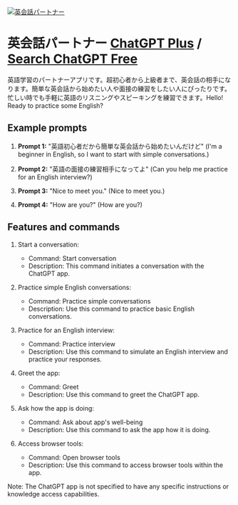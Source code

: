 
[![英会話パートナー](https://files.oaiusercontent.com/file-hoD9E7sSNmsGZPGvVcu4WhFk?se=2123-10-17T06%3A20%3A10Z&sp=r&sv=2021-08-06&sr=b&rscc=max-age%3D31536000%2C%20immutable&rscd=attachment%3B%20filename%3D7eeca800-5c90-4a0c-9af8-dab8a2c50ab3.png&sig=BXbIHKnUZJf6VLmCtvtpaTebrexLslt/gHcOa%2Bzb3EM%3D)](https://chat.openai.com/g/g-G3XZGG6h8-ying-hui-hua-patona)

# 英会話パートナー [ChatGPT Plus](https://chat.openai.com/g/g-G3XZGG6h8-ying-hui-hua-patona) / [Search ChatGPT Free](https://gptcall.net/index.html#/?search=%E8%8B%B1%E4%BC%9A%E8%A9%B1%E3%83%91%E3%83%BC%E3%83%88%E3%83%8A%E3%83%BC)

英語学習のパートナーアプリです。超初心者から上級者まで、英会話の相手になります。簡単な英会話から始めたい人や面接の練習をしたい人にぴったりです。忙しい時でも手軽に英語のリスニングやスピーキングを練習できます。Hello! Ready to practice some English?

## Example prompts

1. **Prompt 1:** "英語初心者だから簡単な英会話から始めたいんだけど" (I'm a beginner in English, so I want to start with simple conversations.)

2. **Prompt 2:** "英語の面接の練習相手になってよ" (Can you help me practice for an English interview?)

3. **Prompt 3:** "Nice to meet you." (Nice to meet you.)

4. **Prompt 4:** "How are you?" (How are you?)

## Features and commands

1. Start a conversation:
   - Command: Start conversation
   - Description: This command initiates a conversation with the ChatGPT app.

2. Practice simple English conversations:
   - Command: Practice simple conversations
   - Description: Use this command to practice basic English conversations.

3. Practice for an English interview:
   - Command: Practice interview
   - Description: Use this command to simulate an English interview and practice your responses.

4. Greet the app:
   - Command: Greet
   - Description: Use this command to greet the ChatGPT app.

5. Ask how the app is doing:
   - Command: Ask about app's well-being
   - Description: Use this command to ask the app how it is doing.

6. Access browser tools:
   - Command: Open browser tools
   - Description: Use this command to access browser tools within the app.

Note: The ChatGPT app is not specified to have any specific instructions or knowledge access capabilities.


